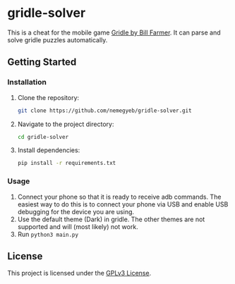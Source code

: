 # gridle-solver

This is a cheat for the mobile game [Gridle by Bill Farmer](https://github.com/billthefarmer/gridle).
It can parse and solve gridle puzzles automatically.

## Getting Started

### Installation

1. Clone the repository:

    ```bash
    git clone https://github.com/nemegyeb/gridle-solver.git
    ```

2. Navigate to the project directory:

    ```bash
    cd gridle-solver
    ```

3. Install dependencies:

    ```bash
    pip install -r requirements.txt
    ```

### Usage

1. Connect your phone so that it is ready to receive adb commands.
   The easiest way to do this is to connect your phone via USB and enable USB debugging for the device you are using.
2. Use the default theme (Dark) in gridle. The other themes are not supported and will (most likely) not work.
3. Run `python3 main.py`

## License

This project is licensed under the [GPLv3 License](https://www.gnu.org/licenses/gpl-3.0.html#license-text).
